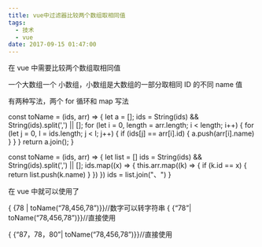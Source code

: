 ```yaml
---
title: vue中过滤器比较两个数组取相同值
tags:
  - 技术
  - vue
date: 2017-09-15 01:47:00
---
```


在 vue 中需要比较两个数组取相同值

一个大数组一个 小数组，小数组是大数组的一部分取相同 ID 的不同 name 值

有两种写法，两个 for 循环和 map 写法

const toName = (ids, arr) => {
let a = \[\];
ids = String(ids) && String(ids).split(',') || \[\]; for (let i = 0, length = arr.length; i < length; i++) { for (let j = 0, l = ids.length; j < l; j++) { if (ids\[j\] == arr\[i\].id) {
a.push(arr\[i\].name)
}
}
} return a.join();
}

const toName = (ids, arr) => {
let list = \[\]
ids = String(ids) && String(ids).split(',') || \[\];
ids.map((x) => { this.arr.map((k) => { if (k.id == x) { return list.push(k.name)
}
})
})
ids = list.join("、")
}

在 vue 中就可以使用了

{ {78 | toName(“78,456,78”)}}//数字可以转字符串
{ {“78”| toName(“78,456,78”)}}//直接使用

{ {“87，78，80”| toName(“78,456,78”)}}//直接使用
